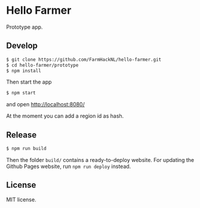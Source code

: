 # Hello Farmer

Prototype app.


## Develop

 ```sh
 $ git clone https://github.com/FarmHackNL/hello-farmer.git
 $ cd hello-farmer/prototype
 $ npm install
 ```

Then start the app

```sh
$ npm start
```

and open [http://localhost:8080/](http://localhost:8080/)

At the moment you can add a region id as hash.


## Release

```sh
$ npm run build
```

Then the folder `build/` contains a ready-to-deploy website.
For updating the Github Pages website, run `npm run deploy` instead.


## License

MIT license.
